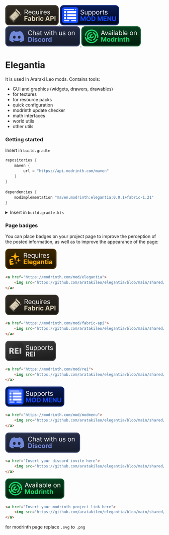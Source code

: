 <a href="https://modrinth.com/mod/fabric-api">
    <img src="shared/badges/requires_fabric_api.svg" height="64" alt="Requires fabric API"/>
</a>

<a href="https://modrinth.com/mod/modmenu">
    <img src="shared/badges/supports_mod_menu.svg" height="64" alt="Supports Mod Menu"/>
</a>

<a href="https://discord.gg/t5ZqftXG4b">
    <img src="shared/badges/chat_with_us_on_discord.svg" height="64" alt="Chat with us on Discord"/>
</a>

<a href="https://modrinth.com/mod/elegantia">
    <img src="shared/badges/available_on_modrinth.svg" height="64" alt="Available on modrinth"/>
</a>

# Elegantia
It is used in Araraki Leo mods. Contains tools:
- GUI and graphics (widgets, drawers, drawables)
- for textures
- for resource packs
- quick configuration
- modrinth update checker
- math interfaces
- world utils
- other utils

### Getting started
Insert in `build.gradle`

```groovy
repositories {
    maven {
        url = "https://api.modrinth.com/maven"
    }
}

dependencies {
    modImplementation "maven.modrinth:elegantia:0.0.1+fabric-1.21"
}
```

<details><summary>Insert in <code>build.gradle.kts</code></summary>

```groovy
repositories {
    maven("https://api.modrinth.com/maven")
}

dependencies {
    modImplementation("maven.modrinth", "elegantia", "0.0.1+fabric-1.21")
}
```
</details>

### Page badges
You can place badges on your project page to improve the perception of the posted information, as well as to improve the appearance of the page:

<a href="https://modrinth.com/mod/elegantia">
    <img src="shared/badges/requires_elegantia.svg" height="64" alt="Requires elegantia"/>
</a>

```html
<a href="https://modrinth.com/mod/elegantia">
    <img src="https://github.com/aratakileo/elegantia/blob/main/shared/badges/requires_elegantia.svg?raw=true" height="64" alt="Requires elegantia"/>
</a>
```

<a href="https://modrinth.com/mod/fabric-api">
    <img src="shared/badges/requires_fabric_api.svg" height="64" alt="Requires fabric API"/>
</a>

```html
<a href="https://modrinth.com/mod/fabric-api">
    <img src="https://github.com/aratakileo/elegantia/blob/main/shared/badges/requires_fabric_api.svg?raw=true" height="64" alt="Requires fabric API"/>
</a>
```

<a href="https://modrinth.com/mod/rei">
    <img src="shared/badges/supports_rei.svg" height="64" alt="Supports REI"/>
</a>

```html
<a href="https://modrinth.com/mod/rei">
    <img src="https://github.com/aratakileo/elegantia/blob/main/shared/badges/supports_rei.svg?raw=true" height="64" alt="Supports REI"/>
</a>
```

<a href="https://modrinth.com/mod/modmenu">
    <img src="shared/badges/supports_mod_menu.svg" height="64" alt="Supports Mod Menu"/>
</a>

```html
<a href="https://modrinth.com/mod/modmenu">
    <img src="https://github.com/aratakileo/elegantia/blob/main/shared/badges/supports_mod_menu.svg?raw=true" height="64" alt="Supports Mod Menu"/>
</a>
```

<a href="https://discord.gg/t5ZqftXG4b">
    <img src="shared/badges/chat_with_us_on_discord.svg" height="64" alt="Chat with us on Discord"/>
</a>

```html
<a href="Insert your discord invite here">
    <img src="https://github.com/aratakileo/elegantia/blob/main/shared/badges/chat_with_us_on_discord.svg?raw=true" height="64" alt="Chat with us on Discord"/>
</a>
```

<a href="https://modrinth.com/mod/elegantia">
    <img src="shared/badges/available_on_modrinth.svg" height="64" alt="Available on modrinth"/>
</a>

```html
<a href="Insert your modrinth project link here">
    <img src="https://github.com/aratakileo/elegantia/blob/main/shared/badges/available_on_modrinth.svg?raw=true" height="64" alt="Available on modrinth"/>
</a>
```

for modrinth page replace `.svg` to `.png`
